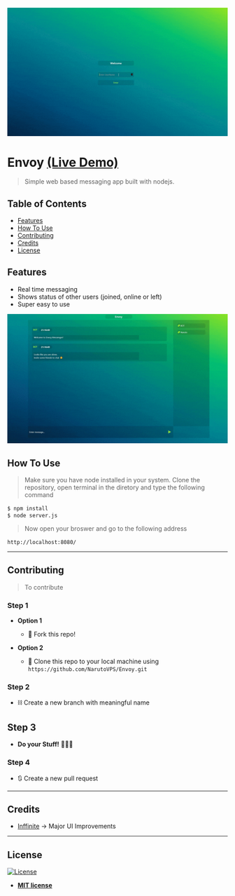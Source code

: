 ![](gifs/intro-min.gif)

# Envoy [(Live Demo)](https://narutovps-envoy.herokuapp.com/)

> Simple web based messaging app built with nodejs.

## Table of Contents

- [Features](#features)
- [How To Use](#how-to-use)
- [Contributing](#contributing)
- [Credits](#credits)
- [License](#license)

## Features

 - Real time messaging
 - Shows status of other users (joined, online or left)
 - Super easy to use
 
![](gifs/convo-min.gif)

## How To Use

> Make sure you have node installed in your system.
> Clone the repository, open terminal in the diretory and type the following command

```shell
$ npm install
$ node server.js
```

> Now open your broswer and go to the following address

```shell
http://localhost:8080/
```

---

## Contributing

> To contribute 

### Step 1

- **Option 1**
    - 🍴 Fork this repo!

- **Option 2**
    - 👯 Clone this repo to your local machine using `https://github.com/NarutoVPS/Envoy.git`

### Step 2

- ⛓ Create a new branch with meaningful name 

## Step 3

- **Do your Stuff!** 🔨🔨🔨

### Step 4

- 🔃 Create a new pull request 

---

## Credits

- [Inffinite](https://github.com/Inffinite) -> Major UI Improvements 

---

## License

[![License](http://img.shields.io/:license-mit-blue.svg?style=flat-square)](http://badges.mit-license.org)

- **[MIT license](http://opensource.org/licenses/mit-license.php)**


